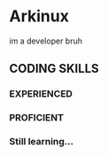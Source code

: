 # Arkinux
im a developer bruh

## **CODING SKILLS**

### **EXPERIENCED**

### **PROFICIENT**

### **Still learning...**
